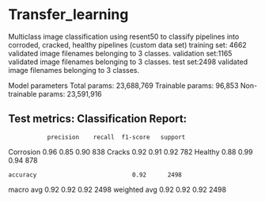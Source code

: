 # Transfer_learning
Multiclass image classification using resent50 to classify pipelines into corroded, cracked, healthy pipelines (custom data set)
training set: 4662 validated image filenames belonging to 3 classes.
validation set:1165 validated image filenames belonging to 3 classes.
test set:2498 validated image filenames belonging to 3 classes.

Model parameters
Total params: 23,688,769
Trainable params: 96,853
Non-trainable params: 23,591,916

Test metrics:
Classification Report:
----------------------
               precision    recall  f1-score   support

   Corrosion       0.96      0.85      0.90       838
      Cracks       0.92      0.91      0.92       782
     Healthy       0.88      0.99      0.94       878

    accuracy                           0.92      2498
   macro avg       0.92      0.92      0.92      2498
weighted avg       0.92      0.92      0.92      2498
